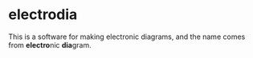 electrodia
==========

This is a software for making electronic diagrams, and the name comes from <strong>electro</strong>nic <strong>dia</strong>gram.

